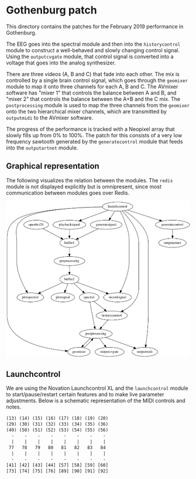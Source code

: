 # Gothenburg patch

This directory contains the patches for the February 2019 performance in Gothenburg.

The EEG goes into the spectral module and then into the `historycontrol` module to construct a well-behaved and slowly changing control signal. Using the `outputcvgate` module, that control signal is converted into a voltage that goes into the analog synthesizer.

There are three videos (A, B and C) that fade into each other. The mix is controlled by a single brain control signal, which goes through the `geomixer` module to map it onto three channels for each A, B and C. The AVmixer software has "mixer 1" that controls the balance between A and B, and "mixer 2" that controls the balance between the A+B and the C mix. The `postprocessing` module is used to map the three channels from the `geomixer` onto the two hierarchical mixer channels, which are transmitted by `outputmidi` to the AVmixer software.

The progress of the performance is tracked with a Neopixel array that slowly fills up from 0% to 100%. The patch for this consists of a very low frequency sawtooth generated by the `generatecontrol` module that feeds into the `outputartnet` module.

## Graphical representation

The following visualizes the relation between the modules. The `redis` module is not displayed explicitly but is omnipresent, since most communication between modules goes over Redis.

![flowchart of the patch](patch.png)

## Launchcontrol

We are using the Novation Launchcontrol XL and the `launchcontrol` module to start/pause/restart certain features and to make live parameter adjustments. Below is a schematic representation of the MIDI controls and notes.

```
(13) (14) (15) (16) (17) (18) (19) (20)
(29) (30) (31) (32) (33) (34) (35) (36)
(49) (50) (51) (52) (53) (54) (55) (56)
  -    -    -    -    -    -    -    -
  |    |    |    |    |    |    |    |
 77   78   79   80   81   82   83   84
  |    |    |    |    |    |    |    |
  -    -    -    -    -    -    -    -
[41] [42] [43] [44] [57] [58] [59] [60]
[73] [74] [75] [76] [89] [90] [91] [92]
```
